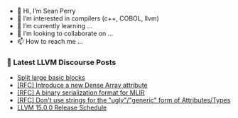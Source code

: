 - 👋 Hi, I’m Sean Perry
- 👀 I’m interested in compilers (c++, COBOL, llvm)
- 🌱 I’m currently learning ...
- 💞️ I’m looking to collaborate on ...
- 📫 How to reach me ...

<!---
s66perry/s66perry is a ✨ special ✨ repository because its `README.md` (this file) appears on your GitHub profile.
You can click the Preview link to take a look at your changes.
--->
### 📕 Latest LLVM Discourse Posts

<!-- DISCOURSE-LLVM:START -->
- [Split large basic blocks](https://discourse.llvm.org/t/split-large-basic-blocks/63578#post_1)
- [[RFC] Introduce a new Dense Array attribute](https://discourse.llvm.org/t/rfc-introduce-a-new-dense-array-attribute/63279#post_9)
- [[RFC] A binary serialization format for MLIR](https://discourse.llvm.org/t/rfc-a-binary-serialization-format-for-mlir/63518#post_10)
- [[RFC] Don&#39;t use strings for the &quot;ugly&quot;/&quot;generic&quot; form of Attributes/Types](https://discourse.llvm.org/t/rfc-dont-use-strings-for-the-ugly-generic-form-of-attributes-types/63537#post_6)
- [LLVM 15.0.0 Release Schedule](https://discourse.llvm.org/t/llvm-15-0-0-release-schedule/63495#post_12)
<!-- DISCOURSE-LLVM:END -->
